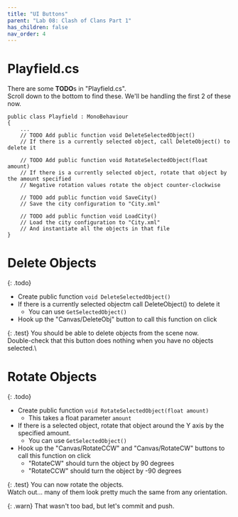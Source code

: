 ```yaml
---
title: "UI Buttons"
parent: "Lab 08: Clash of Clans Part 1"
has_children: false
nav_order: 4
---
```


# Playfield.cs
There are some **TODO**s in "Playfield.cs".\
Scroll down to the bottom to find these. We'll be handling the first 2 of these now.
```
public class Playfield : MonoBehaviour
{
	...
	// TODO Add public function void DeleteSelectedObject()
    // If there is a currently selected object, call DeleteObject() to delete it

    // TODO Add public function void RotateSelectedObject(float amount)
    // If there is a currently selected object, rotate that object by the amount specified
    // Negative rotation values rotate the object counter-clockwise

    // TODO add public function void SaveCity()
    // Save the city configuration to "City.xml"

    // TODO add public function void LoadCity()
    // Load the city configuration to "City.xml"
    // And instantiate all the objects in that file
}
```

# Delete Objects

{: .todo}
* Create public function `void DeleteSelectedObject()`
* If there is a currently selected objectm call DeleteObject() to delete it
    * You can use `GetSelectedObject()`
* Hook up the "Canvas/DeleteObj" button to call this function on click

{: .test}
You should be able to delete objects from the scene now.\
Double-check that this button does nothing when you have no objects selected.\

# Rotate Objects

{: .todo}
* Create public function `void RotateSelectedObject(float amount)`
    * This takes a float parameter `amount`
* If there is a selected object, rotate that object around the Y axis by the specified amount.
    * You can use `GetSelectedObject()`
* Hook up the "Canvas/RotateCCW" and "Canvas/RotateCW" buttons to call this function on click
    * "RotateCW" should turn the object by 90 degrees
    * "RotateCCW" should turn the object by -90 degrees

{: .test}
You can now rotate the objects.\
Watch out... many of them look pretty much the same from any orientation.

{: .warn}
That wasn't too bad, but let's commit and push.